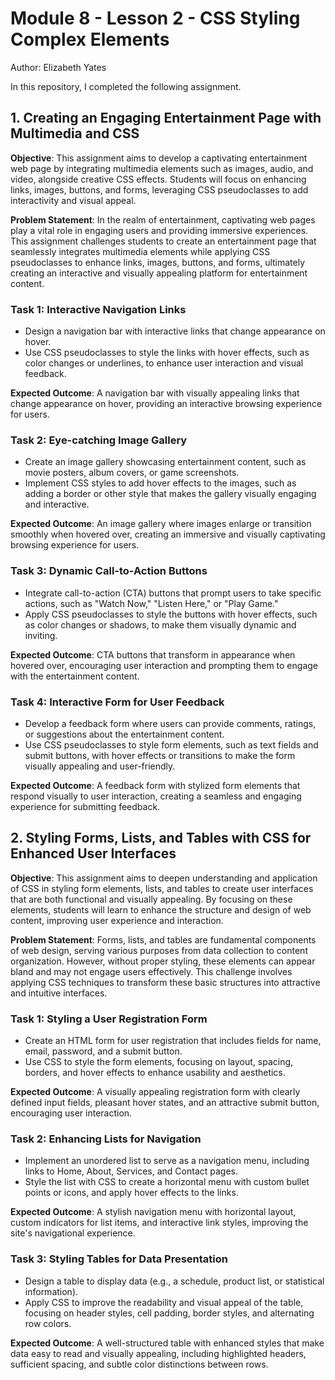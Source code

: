 # Module 8 - Lesson 2 - CSS Styling Complex Elements
Author: Elizabeth Yates

In this repository, I completed the following assignment. 

## 1. Creating an Engaging Entertainment Page with Multimedia and CSS

**Objective**: This assignment aims to develop a captivating entertainment web page by integrating multimedia elements such as images, audio, and video, alongside creative CSS effects. Students will focus on enhancing links, images, buttons, and forms, leveraging CSS pseudoclasses to add interactivity and visual appeal.

**Problem Statement**: In the realm of entertainment, captivating web pages play a vital role in engaging users and providing immersive experiences. This assignment challenges students to create an entertainment page that seamlessly integrates multimedia elements while applying CSS pseudoclasses to enhance links, images, buttons, and forms, ultimately creating an interactive and visually appealing platform for entertainment content.

### Task 1: Interactive Navigation Links

- Design a navigation bar with interactive links that change appearance on hover. 
- Use CSS pseudoclasses to style the links with hover effects, such as color changes or underlines, to enhance user interaction and visual feedback.

**Expected Outcome**: A navigation bar with visually appealing links that change appearance on hover, providing an interactive browsing experience for users.

### Task 2: Eye-catching Image Gallery

- Create an image gallery showcasing entertainment content, such as movie posters, album covers, or game screenshots. 
- Implement CSS styles to add hover effects to the images, such as adding a border or other style that makes the gallery visually engaging and interactive.

**Expected Outcome**: An image gallery where images enlarge or transition smoothly when hovered over, creating an immersive and visually captivating browsing experience for users.

### Task 3: Dynamic Call-to-Action Buttons

- Integrate call-to-action (CTA) buttons that prompt users to take specific actions, such as "Watch Now," "Listen Here," or "Play Game." 
- Apply CSS pseudoclasses to style the buttons with hover effects, such as color changes or shadows, to make them visually dynamic and inviting.

**Expected Outcome**: CTA buttons that transform in appearance when hovered over, encouraging user interaction and prompting them to engage with the entertainment content.

### Task 4: Interactive Form for User Feedback

- Develop a feedback form where users can provide comments, ratings, or suggestions about the entertainment content. 
- Use CSS pseudoclasses to style form elements, such as text fields and submit buttons, with hover effects or transitions to make the form visually appealing and user-friendly.

**Expected Outcome**: A feedback form with stylized form elements that respond visually to user interaction, creating a seamless and engaging experience for submitting feedback.

## 2. Styling Forms, Lists, and Tables with CSS for Enhanced User Interfaces

**Objective**: This assignment aims to deepen understanding and application of CSS in styling form elements, lists, and tables to create user interfaces that are both functional and visually appealing. By focusing on these elements, students will learn to enhance the structure and design of web content, improving user experience and interaction.

**Problem Statement**: Forms, lists, and tables are fundamental components of web design, serving various purposes from data collection to content organization. However, without proper styling, these elements can appear bland and may not engage users effectively. This challenge involves applying CSS techniques to transform these basic structures into attractive and intuitive interfaces.

### Task 1: Styling a User Registration Form

- Create an HTML form for user registration that includes fields for name, email, password, and a submit button. 
- Use CSS to style the form elements, focusing on layout, spacing, borders, and hover effects to enhance usability and aesthetics.

**Expected Outcome**: A visually appealing registration form with clearly defined input fields, pleasant hover states, and an attractive submit button, encouraging user interaction.

### Task 2: Enhancing Lists for Navigation

- Implement an unordered list to serve as a navigation menu, including links to Home, About, Services, and Contact pages. 
- Style the list with CSS to create a horizontal menu with custom bullet points or icons, and apply hover effects to the links.

**Expected Outcome**: A stylish navigation menu with horizontal layout, custom indicators for list items, and interactive link styles, improving the site's navigational experience.

### Task 3: Styling Tables for Data Presentation

- Design a table to display data (e.g., a schedule, product list, or statistical information). 
- Apply CSS to improve the readability and visual appeal of the table, focusing on header styles, cell padding, border styles, and alternating row colors.

**Expected Outcome**: A well-structured table with enhanced styles that make data easy to read and visually appealing, including highlighted headers, sufficient spacing, and subtle color distinctions between rows.

